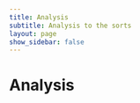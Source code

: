 ```yaml
---
title: Analysis
subtitle: Analysis to the sorts
layout: page
show_sidebar: false
---
```


# Analysis